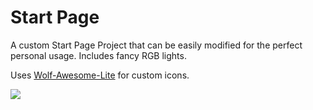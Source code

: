 # Start Page
A custom Start Page Project that can be easily modified for the perfect personal usage. Includes fancy RGB lights.

Uses [Wolf-Awesome-Lite][1] for custom icons.

<img src="https://github.com/Official-Husko/Start-Page/blob/main/screenshots/showcase.gif"></img>

[1]:https://github.com/Official-Husko/Wolf-Awesome-Lite

